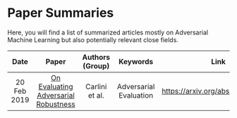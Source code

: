 # Paper Summaries

Here, you will find a list of summarized articles mostly on Adversarial Machine Learning but also potentially relevant close fields.

| Date | Paper        | Authors (Group)   | Keywords | Link |
|:----:|:------------:|:-----------------:|:--------:|:----:| 
| 20 Feb 2019 | [On Evaluating Adversarial Robustness](On&#32;Evaluating&#32;Adversarial&#32;Robustness.md) | Carlini et al. | Adversarial Evaluation | <https://arxiv.org/abs/1902.06705> |